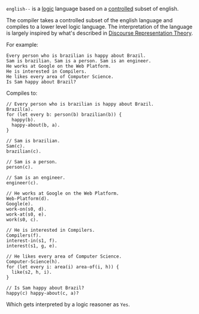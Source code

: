 `english--` is a [logic](https://en.wikipedia.org/wiki/Logic_programming) language based on a [controlled](https://en.wikipedia.org/wiki/Controlled_natural_language) subset of english.

The compiler takes a controlled subset of the english language and compiles to a lower level logic language. The interpretation of the language is largely inspired by what's described in [Discourse Representation Theory](https://en.wikipedia.org/wiki/Discourse_representation_theory).

For example:

```
Every person who is brazilian is happy about Brazil.
Sam is brazilian. Sam is a person. Sam is an engineer.
He works at Google on the Web Platform.
He is interested in Compilers.
He likes every area of Computer Science.
Is Sam happy about Brazil?
```

Compiles to:

```
// Every person who is brazilian is happy about Brazil.
Brazil(a).
for (let every b: person(b) brazilian(b)) {
  happy(b).
  happy-about(b, a).
}

// Sam is brazilian.
Sam(c).
brazilian(c).

// Sam is a person.
person(c).

// Sam is an engineer.
engineer(c).

// He works at Google on the Web Platform.
Web-Platform(d).
Google(e).
work-on(s0, d).
work-at(s0, e).
work(s0, c).

// He is interested in Compilers.
Compilers(f).
interest-in(s1, f).
interest(s1, g, e).

// He likes every area of Computer Science.
Computer-Science(h).
for (let every i: area(i) area-of(i, h)) {
  like(s2, h, i).
}

// Is Sam happy about Brazil?
happy(c) happy-about(c, a)?
```

Which gets interpreted by a logic reasoner as `Yes`.
